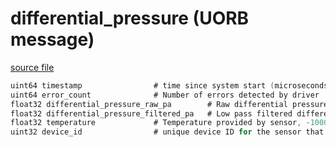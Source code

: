 # differential_pressure (UORB message)
        


[source file](https://github.com/PX4/PX4-Autopilot/blob/master/msg/differential_pressure.msg)

```c
uint64 timestamp				# time since system start (microseconds)
uint64 error_count				# Number of errors detected by driver
float32 differential_pressure_raw_pa		# Raw differential pressure reading (may be negative)
float32 differential_pressure_filtered_pa	# Low pass filtered differential pressure reading
float32 temperature				# Temperature provided by sensor, -1000.0f if unknown
uint32 device_id				# unique device ID for the sensor that does not change between power cycles

```

